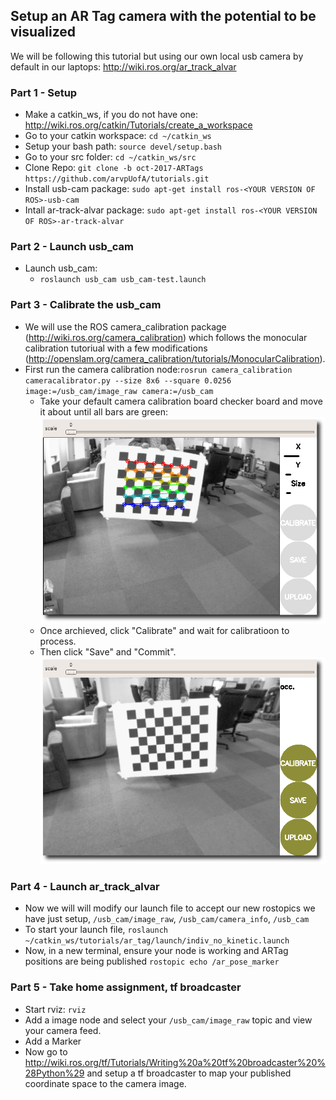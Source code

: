 ## Setup an AR Tag camera with the potential to be visualized

We will be following this tutorial but using our own local usb camera by default in our laptops: 
http://wiki.ros.org/ar_track_alvar

### Part 1 - Setup
- Make a catkin_ws, if you do not have one: http://wiki.ros.org/catkin/Tutorials/create_a_workspace
- Go to your catkin workspace: `cd ~/catkin_ws`
- Setup your bash path: `source devel/setup.bash`
- Go to your src folder: `cd ~/catkin_ws/src`
- Clone Repo: `git clone -b oct-2017-ARTags https://github.com/arvpUofA/tutorials.git`
- Install usb-cam package: `sudo apt-get install ros-<YOUR VERSION OF ROS>-usb-cam`
- Intall ar-track-alvar package: `sudo apt-get install ros-<YOUR VERSION OF ROS>-ar-track-alvar`

### Part 2 - Launch usb_cam
- Launch usb_cam:
  - `roslaunch usb_cam usb_cam-test.launch`

### Part 3 - Calibrate the usb_cam
- We will use the ROS camera_calibration package (http://wiki.ros.org/camera_calibration) which follows the monocular calibration tutoriual with a few modifications (http://openslam.org/camera_calibration/tutorials/MonocularCalibration). 
- First run the camera calibration node:`rosrun camera_calibration cameracalibrator.py --size 8x6 --square 0.0256 image:=/usb_cam/image_raw camera:=/usb_cam`
  - Take your default camera calibration board checker board and move it about until all bars are green:
![Alt text](ar_tag/pictures/mono0.png?raw=true "Camera Calibration")
  - Once archieved, click "Calibrate" and wait for calibratioon to process.
  - Then click "Save" and "Commit".
![Alt text](ar_tag/pictures/mono1.png?raw=true "Camera Calibration")

### Part 4 - Launch ar_track_alvar
- Now we will will modify our launch file to accept our new rostopics we have just setup, `/usb_cam/image_raw`, `/usb_cam/camera_info`, `/usb_cam`
- To start your launch file, `roslaunch ~/catkin_ws/tutorials/ar_tag/launch/indiv_no_kinetic.launch` 
- Now, in a new terminal, ensure your node is working and ARTag positions are being published `rostopic echo /ar_pose_marker`

### Part 5 - Take home assignment, tf broadcaster
- Start rviz: `rviz`
- Add a image node and select your `/usb_cam/image_raw` topic and view your camera feed.
- Add a Marker
- Now go to http://wiki.ros.org/tf/Tutorials/Writing%20a%20tf%20broadcaster%20%28Python%29 and setup a tf broadcaster to map your published coordinate space to the camera image.
